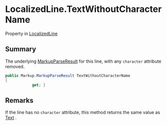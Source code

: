 # LocalizedLine.TextWithoutCharacterName

Property in [LocalizedLine](/docs/api/csharp/yarn.unity.localizedline.md)

## Summary


The underlying  <a href="yarn.markup.markupparseresult.md">MarkupParseResult</a>  for this
line, with any `character` attribute removed.


```csharp
public Markup.MarkupParseResult TextWithoutCharacterName
{
            get; }
```

## Remarks


If the line has no `character` attribute, this method returns the
same value as  <a href="yarn.unity.localizedline.text.md">Text</a> .


